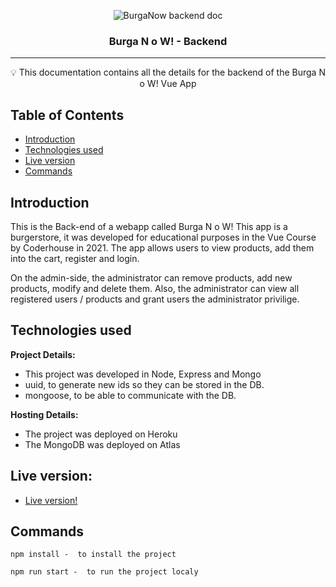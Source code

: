 <p align="center">
 <img src="https://i.imgur.com/v3OPLgb.png" alt="BurgaNow backend doc"></a>
</p>

<h3 align="center">Burga N o W! - Backend  </h3>


---

<p align = "center">💡 This documentation contains all the details for the backend of the Burga N o W! Vue App </p>


## Table of Contents

- [Introduction](#introduction)
- [Technologies used](#tech_used)
- [Live version](#live)
- [Commands](#cmds)

## Introduction <a name = "introduction"></a>

This is the Back-end of a webapp called Burga N o W! This app is a burgerstore, it was developed for educational purposes in the Vue Course by Coderhouse in 2021.
The app allows users to view products, add them into the cart, register and login.

On the admin-side, the administrator can remove products, add new products, modify and delete them. Also, the administrator can view all registered users / products and grant users the administrator privilige.


## Technologies used <a name = "tech_used"></a>

**Project Details:**

- This project was developed in Node, Express and Mongo
- uuid, to generate new ids so they can be stored in the DB.
- mongoose, to be able to communicate with the DB.

**Hosting Details:**
- The project was deployed on Heroku
- The MongoDB was deployed on Atlas

## Live version: <a name = "live"></a>

  - [Live version!](https://burga-now.netlify.app/)

## Commands <a name = "cmds"></a>


```
npm install -  to install the project
```
```
npm run start -  to run the project localy
```
